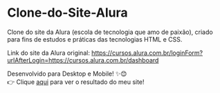 # Clone-do-Site-Alura

Clone do site da Alura (escola de tecnologia que amo de paixão), criado para fins de estudos e práticas das tecnologias HTML e CSS.

Link do site da Alura original: https://cursos.alura.com.br/loginForm?urlAfterLogin=https://cursos.alura.com.br/dashboard

Desenvolvido para Desktop e Mobile! ✨😊\
👉 Clique <a href="https://clone-site-alura.netlify.app/" target="_blank">aqui</a> para ver o resultado do meu site!
